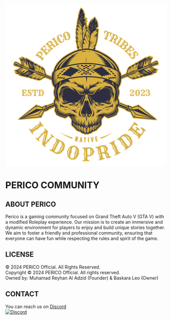![PERICO_TRIBES](IMAGES/PERICO_TRIBES.png)

# PERICO COMMUNITY

## ABOUT PERICO
Perico is a gaming community focused on Grand Theft Auto V (GTA V) with a modified Roleplay experience. Our mission is to create an immersive and dynamic environment for players to enjoy and build unique stories together. We aim to foster a friendly and professional community, ensuring that everyone can have fun while respecting the rules and spirit of the game.

## LICENSE
© 2024 PERICO Official. All Rights Reserved.  
Copyright © 2024 PERICO Official. All rights reserved.  
Owned by: Muhamad Reyhan Al Adzid (Founder) & Baskara Leo (Owner)

## CONTACT
You can reach us on [Discord](https://discord.gg/Pf4GkQCdMZ)  
[![Discord](https://img.shields.io/badge/Discord-7289DA?style=for-the-badge&logo=discord&logoColor=white)](https://discord.gg/Pf4GkQCdMZ)
